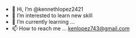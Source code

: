 - 👋 Hi, I’m @kennethlopez2421
- 👀 I’m interested to learn new skill
- 🌱 I’m currently learning ...
- 📫 How to reach me ... kenlopez743@gmail.com

<!---
kennethlopez2421/kennethlopez2421 is a ✨ special ✨ repository because its `README.md` (this file) appears on your GitHub profile.
You can click the Preview link to take a look at your changes.
--->
